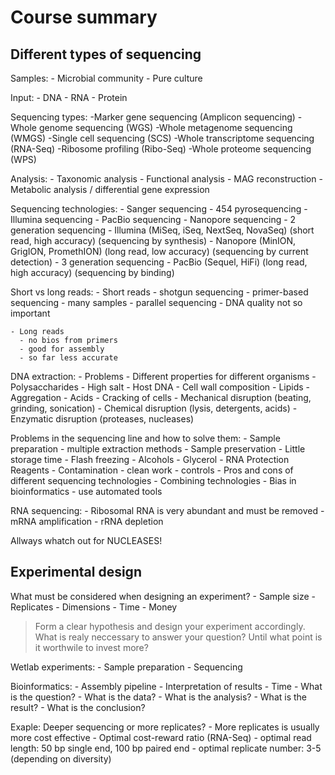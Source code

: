 # Course summary

## Different types of sequencing

Samples:
    - Microbial community
    - Pure culture

Input:
    - DNA
    - RNA
    - Protein

Sequencing types:
    -Marker gene sequencing (Amplicon sequencing)
    -Whole genome sequencing (WGS)
    -Whole metagenome sequencing (WMGS)
    -Single cell sequencing (SCS)
    -Whole transcriptome sequencing (RNA-Seq)
    -Ribosome profiling (Ribo-Seq)
    -Whole proteome sequencing (WPS)

Analysis:
    - Taxonomic analysis
    - Functional analysis
    - MAG reconstruction
    - Metabolic analysis / differential gene expression

Sequencing technologies:
    - Sanger sequencing
    - 454 pyrosequencing
    - Illumina sequencing
    - PacBio sequencing
    - Nanopore sequencing
    - 2 generation sequencing
      - Illumina (MiSeq, iSeq, NextSeq, NovaSeq) (short read, high accuracy) (sequencing by synthesis)
      - Nanopore (MinION, GrigION, PromethION) (long read, low accuracy) (sequencing by current detection)
    - 3 generation sequencing
      - PacBio (Sequel, HiFi) (long read, high accuracy) (sequencing by binding)

Short vs long reads:
    - Short reads
      - shotgun sequencing 
      - primer-based sequencing
      - many samples
      - parallel sequencing
      - DNA quality not so important

    - Long reads
      - no bios from primers
      - good for assembly
      - so far less accurate

DNA extraction:
    - Problems
      - Different properties for different organisms
      - Polysaccharides
      - High salt
      - Host DNA
      - Cell wall composition
      - Lipids
      - Aggregation
      - Acids
    - Cracking of cells
      - Mechanical disruption (beating, grinding, sonication)
      - Chemical disruption (lysis, detergents, acids)
      - Enzymatic disruption (proteases, nucleases)

Problems in the sequencing line and how to solve them:
    - Sample preparation
      - multiple extraction methods
    - Sample preservation
      - Little storage time
      - Flash freezing
      - Alcohols
      - Glycerol
      - RNA Protection Reagents
    - Contamination
      - clean work
      - controls
    - Pros and cons of different sequencing technologies
      - Combining technologies
    - Bias in bioinformatics
      - use automated tools

RNA sequencing:
    - Ribosomal RNA is very abundant and must be removed
      - mRNA amplification
      - rRNA depletion

Allways whatch out for NUCLEASES!



## Experimental design
What must be considered when designing an experiment?
    - Sample size
    - Replicates 
    - Dimensions
    - Time
    - Money 
> Form a clear hypothesis and design your experiment accordingly. What is realy neccessary to answer your question? Until what point is it worthwile to invest more?

Wetlab experiments:
    - Sample preparation
    - Sequencing

Bioinformatics:
    - Assembly pipeline
    - Interpretation of results
    - Time
    - What is the question?
    - What is the data?
    - What is the analysis?
    - What is the result?
    - What is the conclusion?

Exaple: Deeper sequencing or more replicates?
    - More replicates is usually more cost effective
    - Optimal cost-reward ratio (RNA-Seq)
      - optimal read length: 50 bp single end, 100 bp paired end
      - optimal replicate number: 3-5 (depending on diversity)
 